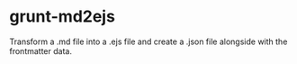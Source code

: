 # grunt-md2ejs

Transform a .md file into a .ejs file and create a .json file alongside with the frontmatter data.